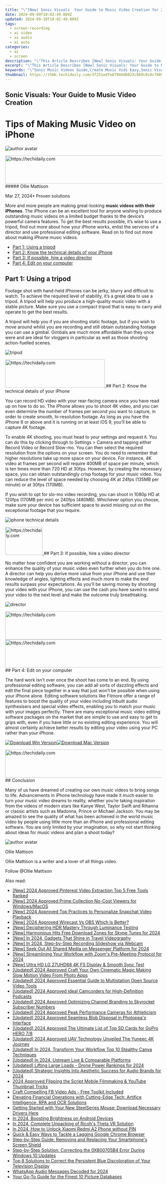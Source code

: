 ```yaml
---
title: "\"[New] Sonic Visuals  Your Guide to Music Video Creation for 2024\""
date: 2024-09-09T10:02:49.089Z
updated: 2024-09-10T10:02:49.089Z
tags: 
  - screen-recording
  - ai video
  - ai audio
  - ai auto
categories: 
  - ai
  - screen
description: "\"This Article Describes [New] Sonic Visuals: Your Guide to Music Video Creation for 2024\""
excerpt: "\"This Article Describes [New] Sonic Visuals: Your Guide to Music Video Creation for 2024\""
keywords: "\"Sonic Music Videos Guide,Create Music Vids Easy,Sonic Visuals Tips,Making Audio-Visual Art,Music Video Creation Basics,Sonic's Production Guide,Audio to Video Transformation\""
thumbnail: https://thmb.techidaily.com/3f251edfe87940db023c8b9c0c8cf809bbc15f1b02387807fe3914c9b67e4de7.jpg
---
```


## Sonic Visuals: Your Guide to Music Video Creation

# Tips of Making Music Video on iPhone

![author avatar](https://images.wondershare.com/filmora/article-images/ollie-mattison.jpg)

<!-- affiliate ads begin -->
<a href="https://25home.pxf.io/c/5597632/2123481/16836" target="_top" id="2123481">
  <img src="//a.impactradius-go.com/display-ad/16836-2123481" border="0" alt="https://techidaily.com" width="720" height="90"/>
</a>
<img height="0" width="0" src="https://25home.pxf.io/i/5597632/2123481/16836" style="position:absolute;visibility:hidden;" border="0" />
<!-- affiliate ads end -->
##### Ollie Mattison

 Mar 27, 2024• Proven solutions

 More and more people are making great-looking **music videos with their iPhones**. The iPhone can be an excellent tool for anyone wishing to produce outstanding music videos on a limited budget thanks to the device’s powerful camera features. To get the best results possible, it’s wise to use a tripod, find out more about how your iPhone works, enlist the services of a director and use professional editing software. Read on to find out more about making iPhone music videos.

* [Part 1: Using a tripod](#part1)
* [Part 2: Know the technical details of your iPhone](#part2)
* [Part 3: If possible, hire a video director](#part3)
* [Part 4: Edit on your computer](#part4)

## Part 1: Using a tripod

 Footage shot with hand-held iPhones can be jerky, blurry and difficult to watch. To achieve the required level of stability, it’s a great idea to use a tripod. A tripod will help you produce a high-quality music video with a stable picture. Make sure you use a compact tripod that is easy to carry and operate to get the best results.

 A tripod will help you if you are shooting static footage, but if you wish to move around whilst you are recording and still obtain outstanding footage you can use a gimbal. Gimbals are much more affordable than they once were and are ideal for vloggers in particular as well as those shooting action-fuelled scenes.

![tripod](https://images.wondershare.com/filmora/article-images/jellyfish-metal-spring-tripod.jpg)

<!-- affiliate ads begin -->
<a href="https://aligracehair.sjv.io/c/5597632/2115947/19272" target="_top" id="2115947">
  <img src="//a.impactradius-go.com/display-ad/19272-2115947" border="0" alt="https://techidaily.com" width="320" height="90"/>
</a>
<img height="0" width="0" src="https://aligracehair.sjv.io/i/5597632/2115947/19272" style="position:absolute;visibility:hidden;" border="0" />
<!-- affiliate ads end -->
## Part 2: Know the technical details of your iPhone

 You can record HD video with your rear-facing camera once you have read up on how to do so. The iPhone allows you to shoot 4K video, and you can even determine the number of frames per second you want to capture, in order to create smooth, hi-resolution footage. As long as you have the iPhone 6 or above and it is running on at least iOS 9, you’ll be able to capture 4K footage.

 To enable 4K shooting, you must head to your settings and request it. You can do this by clicking through to Settings > Camera and tapping either Record Video or Record Slow-mo. You can then select the required resolution from the options on your screen. You do need to remember that higher resolutions take up more space on your device. For instance, 4K video at frames per second will require 400MB of space per minute, which is ten times more than 720 HD at 30fps. However, by creating the necessary space, you can obtain outstandingly crisp footage for your music video. You can reduce the level of space needed by choosing 4K at 24fps (135MB per minute) or at 30fps (170MB).

 If you wish to opt for slo-mo video recording, you can shoot in 1080p HD at 120fps (170MB per min) or 240fps (480MB). Whichever option you choose, make sure your device has sufficient space to avoid missing out on the exceptional footage that you require.

![iphone technical details](https://images.wondershare.com/filmora/article-images/Shooting-iPhone.jpg)

<!-- affiliate ads begin -->
<a href="https://aligracehair.sjv.io/c/5597632/2135408/19272" target="_top" id="2135408">
  <img src="//a.impactradius-go.com/display-ad/19272-2135408" border="0" alt="https://techidaily.com" width="120" height="90"/>
</a>
<img height="0" width="0" src="https://aligracehair.sjv.io/i/5597632/2135408/19272" style="position:absolute;visibility:hidden;" border="0" />
<!-- affiliate ads end -->
## Part 3: If possible, hire a video director

 No matter how confident you are working without a director, you can enhance the quality of your music video even further when you do hire one. A director can help you derive more value from your iPhone and use their knowledge of angles, lighting effects and much more to make the end results surpass your expectations. As you’ll be saving money by shooting your video with your iPhone, you can use the cash you have saved to send your video to the next level and make the outcome truly breathtaking.

![director](https://images.wondershare.com/filmora/article-images/director.jpg)

<!-- affiliate ads begin -->
<a href="https://unicoeye.pxf.io/c/5597632/2134238/18498" target="_top" id="2134238">
  <img src="//a.impactradius-go.com/display-ad/18498-2134238" border="0" alt="https://techidaily.com" width="728" height="90"/>
</a>
<img height="0" width="0" src="https://unicoeye.pxf.io/i/5597632/2134238/18498" style="position:absolute;visibility:hidden;" border="0" />
<!-- affiliate ads end -->
<!-- affiliate ads begin -->
<a href="https://appsumo.8odi.net/c/5597632/2130873/7443" target="_top" id="2130873">
  <img src="//a.impactradius-go.com/display-ad/7443-2130873" border="0" alt="https://techidaily.com" width="600" height="90"/>
</a>
<img height="0" width="0" src="https://appsumo.8odi.net/i/5597632/2130873/7443" style="position:absolute;visibility:hidden;" border="0" />
<!-- affiliate ads end -->
## Part 4: Edit on your computer

 The hard work isn’t over once the shoot has come to an end. By using professional editing software, you can add all sorts of dazzling effects and edit the final piece together in a way that just won’t be possible when using your iPhone alone. Editing software solutions like Filmore offer a range of features to boost the quality of your video including inbuilt audio synthesisers and special video effects, enabling you to match your music with your images perfectly. There are many exceptional music video editing software packages on the market that are simple to use and easy to get to grips with, even if you have little or no existing editing experience. You will almost certainly achieve better results by editing your video using your PC rather than your iPhone.

[![Download Win Version](https://images.wondershare.com/filmora/guide/download-btn-win.jpg)](https://tools.techidaily.com/wondershare/filmora/download/)[![Download Mac Version](https://images.wondershare.com/filmora/guide/download-btn-mac.jpg)](https://tools.techidaily.com/wondershare/filmora/download/)

<!-- affiliate ads begin -->
<a href="https://ephamedtechinc.pxf.io/c/5597632/2137205/26400" target="_top" id="2137205">
  <img src="//a.impactradius-go.com/display-ad/26400-2137205" border="0" alt="https://techidaily.com" width="728" height="90"/>
</a>
<img height="0" width="0" src="https://ephamedtechinc.pxf.io/i/5597632/2137205/26400" style="position:absolute;visibility:hidden;" border="0" />
<!-- affiliate ads end -->
## Conclusion

 Many of us have dreamed of creating our own music videos to bring songs to life. Advancements in iPhone technology have made it much easier to turn your music video dreams to reality, whether you’re taking inspiration from the videos of modern stars like Kanye West, Taylor Swift and Rihanna or classic artists such as Madonna, Prince or Michael Jackson. You may be amazed to see the quality of what has been achieved in the world music video by people using little more than an iPhone and professional editing software. You are only limited by your imagination, so why not start thinking about ideas for music videos and plan a shoot today?

![author avatar](https://images.wondershare.com/filmora/article-images/ollie-mattison.jpg)

Ollie Mattison

Ollie Mattison is a writer and a lover of all things video.

Follow @Ollie Mattison


<ins class="adsbygoogle"
     style="display:block"
     data-ad-format="autorelaxed"
     data-ad-client="ca-pub-7571918770474297"
     data-ad-slot="1223367746"></ins>



<ins class="adsbygoogle"
     style="display:block"
     data-ad-client="ca-pub-7571918770474297"
     data-ad-slot="8358498916"
     data-ad-format="auto"
     data-full-width-responsive="true"></ins>






<span class="atpl-alsoreadstyle">Also read:</span>
<div><ul>
<li><a href="https://article-tips.techidaily.com/new-2024-approved-pinterest-video-extraction-top-5-free-tools-ranked/"><u>[New] 2024 Approved Pinterest Video Extraction Top 5 Free Tools Ranked</u></a></li>
<li><a href="https://article-tips.techidaily.com/new-2024-approved-prime-collection-no-cost-viewers-for-windowsmacos/"><u>[New] 2024 Approved Prime Collection No-Cost Viewers for Windows/MacOS</u></a></li>
<li><a href="https://article-tips.techidaily.com/new-2024-approved-top-practices-to-personalize-snapchat-video-playback/"><u>[New] 2024 Approved Top Practices to Personalize Snapchat Video Playback</u></a></li>
<li><a href="https://article-tips.techidaily.com/new-2024-approved-wirecast-vs-obs-which-is-better/"><u>[New] 2024 Approved Wirecast Vs OBS Which Is Better?</u></a></li>
<li><a href="https://article-tips.techidaily.com/new-deciphering-hdr-mastery-through-luminance-testing/"><u>[New] Deciphering HDR Mastery Through Luminance Testing</u></a></li>
<li><a href="https://article-tips.techidaily.com/new-harmonious-hits-free-download-zones-for-skype-tunes-for-2024/"><u>[New] Harmonious Hits Free Download Zones for Skype Tunes for 2024</u></a></li>
<li><a href="https://article-tips.techidaily.com/new-in-2024-gadgets-that-shine-in-travel-videography/"><u>[New] In 2024, Gadgets That Shine in Travel Videography</u></a></li>
<li><a href="https://screen-capture.techidaily.com/new-in-2024-step-by-step-recording-slideshow-via-webcam/"><u>[New] In 2024, Step-by-Step Recording Slideshow via Webcam</u></a></li>
<li><a href="https://facebook-clips.techidaily.com/new-seek-out-all-shared-media-on-messenger-platform-for-2024/"><u>[New] Seek Out All Shared Media on Messenger Platform for 2024</u></a></li>
<li><a href="https://article-tips.techidaily.com/new-streamlining-your-workflow-with-zooms-pre-meeting-protocol-for-2024/"><u>[New] Streamlining Your Workflow with Zoom's Pre-Meeting Protocol for 2024</u></a></li>
<li><a href="https://article-tips.techidaily.com/new-ultra-hd-lg-27uhd68-4k-fs-display-and-smooth-sync-test/"><u>[New] Ultra HD LG 27UHD68 4K FS Display & Smooth Sync Test</u></a></li>
<li><a href="https://article-tips.techidaily.com/updated-2024-approved-craft-your-own-cinematic-magic-making-slow-motion-video-from-photo-apps/"><u>[Updated] 2024 Approved Craft Your Own Cinematic Magic Making Slow Motion Video From Photo Apps</u></a></li>
<li><a href="https://article-tips.techidaily.com/updated-2024-approved-essential-guide-to-multistation-open-source-video-tools/"><u>[Updated] 2024 Approved Essential Guide to Multistation Open Source Video Tools</u></a></li>
<li><a href="https://article-tips.techidaily.com/updated-2024-approved-ideal-camcorders-for-high-definition-podcasts/"><u>[Updated] 2024 Approved Ideal Camcorders for High-Definition Podcasts</u></a></li>
<li><a href="https://youtube-zero.techidaily.com/ed-2024-approved-optimizing-channel-branding-to-skyrocket-subscriber-numbers/"><u>[Updated] 2024 Approved Optimizing Channel Branding to Skyrocket Subscriber Numbers</u></a></li>
<li><a href="https://article-tips.techidaily.com/updated-2024-approved-peak-performance-cameras-for-athleticism/"><u>[Updated] 2024 Approved Peak Performance Cameras for Athleticism</u></a></li>
<li><a href="https://article-tips.techidaily.com/updated-2024-approved-seamless-blob-disposal-in-photopeas-interface/"><u>[Updated] 2024 Approved Seamless Blob Disposal in Photopea's Interface</u></a></li>
<li><a href="https://article-tips.techidaily.com/updated-2024-approved-the-ultimate-list-of-top-sd-cards-for-gopro-hero-78/"><u>[Updated] 2024 Approved The Ultimate List of Top SD Cards for GoPro HERO 7/8</u></a></li>
<li><a href="https://article-tips.techidaily.com/updated-2024-approved-uav-technology-unveiled-the-yuneec-4k-journey/"><u>[Updated] 2024 Approved UAV Technology Unveiled The Yuneec 4K Journey</u></a></li>
<li><a href="https://article-tips.techidaily.com/updated-in-2024-transform-your-workflow-top-10-stealthy-canva-techniques/"><u>[Updated] In 2024, Transform Your Workflow Top 10 Stealthy Canva Techniques</u></a></li>
<li><a href="https://article-tips.techidaily.com/updated-in-2024-ustream-live-and-comparable-platforms/"><u>[Updated] In 2024, Ustream Live & Comparable Platforms</u></a></li>
<li><a href="https://article-tips.techidaily.com/updated-lifting-large-loads-drone-power-rankings-for-2024/"><u>[Updated] Lifting Large Loads - Drone Power Rankings for 2024</u></a></li>
<li><a href="https://article-tips.techidaily.com/updated-strategic-insights-into-aesthetic-success-for-audio-brands-for-2024/"><u>[Updated] Strategic Insights Into Aesthetic Success for Audio Brands for 2024</u></a></li>
<li><a href="https://youtube-webster.techidaily.com/approved-flipping-the-script-mobile-filmmaking-and-youtube-thumbnail-tricks/"><u>2024 Approved Flipping the Script Mobile Filmmaking & YouTube Thumbnail Tricks</u></a></li>
<li><a href="https://facebook-videos.techidaily.com/craft-compelling-fb-video-ads-free-toolkit-included/"><u>Craft Compelling FB Video Ads - Free Toolkit Included</u></a></li>
<li><a href="https://discover-blog.techidaily.com/elevating-financial-operations-with-cutting-edge-tech-artifice-intelligence-rpa-and-ocr-solutions/"><u>Elevating Financial Operations with Cutting-Edge Tech: Artifice Intelligence, RPA and OCR Solutions</u></a></li>
<li><a href="https://win-amazing.techidaily.com/getting-started-with-your-new-steelseries-mouse-download-necessary-drivers-here/"><u>Getting Started with Your New SteelSeries Mouse: Download Necessary Drivers Here</u></a></li>
<li><a href="https://article-tips.techidaily.com/in-2024-boosting-brightness-on-android-devices/"><u>In 2024, Boosting Brightness on Android Devices</u></a></li>
<li><a href="https://article-tips.techidaily.com/in-2024-complete-unpacking-of-ricohs-theta-vr-solution/"><u>In 2024, Complete Unpacking of Ricoh's Theta VR Solution</u></a></li>
<li><a href="https://unlock-android.techidaily.com/in-2024-how-to-unlock-xiaomi-redmi-a2-phone-without-pin-by-drfone-android/"><u>In 2024, How to Unlock Xiaomi Redmi A2 Phone without PIN</u></a></li>
<li><a href="https://program-issues.techidaily.com/quick-and-easy-ways-to-tackle-a-lagging-google-chrome-browser/"><u>Quick & Easy Ways to Tackle a Lagging Google Chrome Browser</u></a></li>
<li><a href="https://tech-recovery.techidaily.com/step-by-step-guide-removing-and-replacing-your-smartphones-screen-shield/"><u>Step-by-Step Guide: Removing and Replacing Your Smartphone's Screen Shield</u></a></li>
<li><a href="https://win-howtos.techidaily.com/step-by-step-solution-correcting-the-0x800705b4-error-during-windows-10-updates/"><u>Step-by-Step Solution: Correcting the 0X800705B4 Error During Windows 10 Updates</u></a></li>
<li><a href="https://tech-recovery.techidaily.com/top-8-solutions-to-correct-the-persistent-blue-discoloration-of-your-television-display/"><u>Top 8 Solutions to Correct the Persistent Blue Discoloration of Your Television Display</u></a></li>
<li><a href="https://article-tips.techidaily.com/whatsapp-audio-messages-decoded-for-2024/"><u>WhatsApp Audio Messages Decoded for 2024</u></a></li>
<li><a href="https://article-tips.techidaily.com/your-go-to-guide-for-the-finest-10-picture-databases/"><u>Your Go-To Guide for the Finest 10 Picture Databases</u></a></li>
</ul></div>
